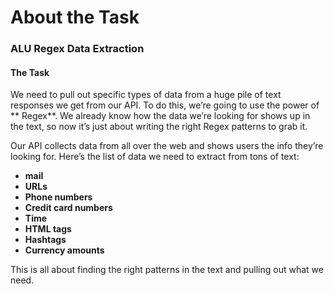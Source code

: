 # About the Task
### ALU Regex Data Extraction  

#### The Task  
We need to pull out specific types of data from a huge pile of text responses we get from our API. To do this, we’re going to use the power of ** Regex**. We already know how the data we’re looking for shows up in the text, so now it’s just about writing the right Regex patterns to grab it.  

Our API collects data from all over the web and shows users the info they’re looking for. Here’s the list of data we need to extract from tons of text:  

- **mail**  
- **URLs**  
- **Phone numbers**  
- **Credit card numbers**  
- **Time**   
- **HTML tags**  
- **Hashtags**  
- **Currency amounts**  

This is all about finding the right patterns in the text and pulling out what we need.
